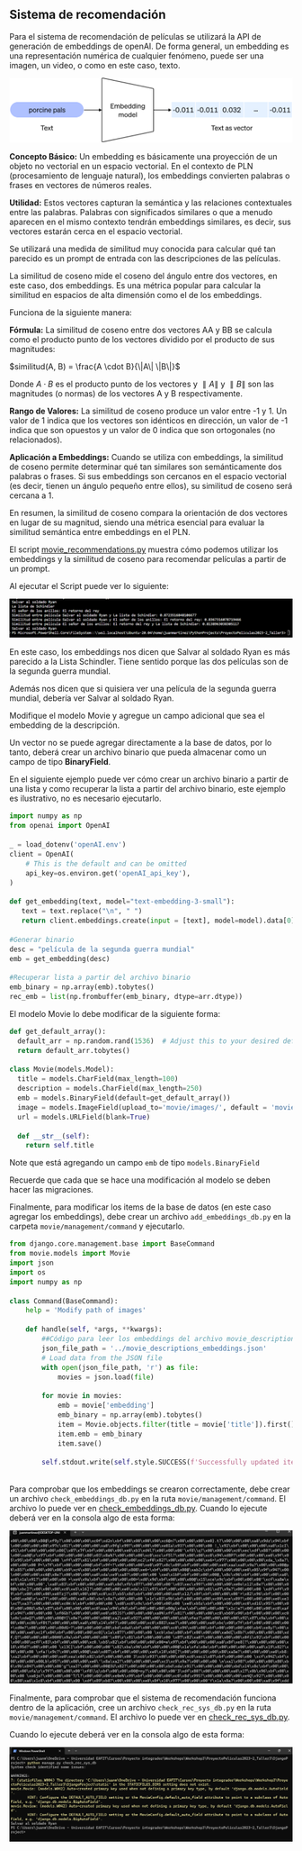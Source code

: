 ## Sistema de recomendación

Para el sistema de recomendación de películas se utilizará la API de generación de embeddings de openAI. De forma general, un embedding es una representación numérica de cualquier fenómeno, puede ser una  imagen, un video, o como en este caso, texto.

![Fork 1](imgs/sr1.svg)

__Concepto Básico:__ Un embedding es básicamente una proyección de un objeto no vectorial en un espacio vectorial. En el contexto de PLN (procesamiento de lenguaje natural), los embeddings convierten palabras o frases en vectores de números reales.

__Utilidad:__ Estos vectores capturan la semántica y las relaciones contextuales entre las palabras. Palabras con significados similares o que a menudo aparecen en el mismo contexto tendrán embeddings similares, es decir, sus vectores estarán cerca en el espacio vectorial.

Se utilizará una medida de similitud muy conocida para calcular qué tan parecido es un prompt de entrada con las descripciones de las películas. 

La similitud de coseno mide el coseno del ángulo entre dos vectores, en este caso, dos embeddings. Es una métrica popular para calcular la similitud en espacios de alta dimensión como el de los embeddings.

Funciona de la siguiente manera:

__Fórmula:__ La similitud de coseno entre dos vectores AA y BB se calcula como el producto punto de los vectores dividido por el producto de sus magnitudes:

$similitud(A, B) = \frac{A \cdot B}{\|A\| \|B\|}$

Donde $A⋅B$ es el producto punto de los vectores y $∥A∥$ y $∥B∥$ son las magnitudes (o normas) de los vectores A y B respectivamente.

__Rango de Valores:__ La similitud de coseno produce un valor entre -1 y 1. Un valor de 1 indica que los vectores son idénticos en dirección, un valor de -1 indica que son opuestos y un valor de 0 indica que son ortogonales (no relacionados).

__Aplicación a Embeddings:__ Cuando se utiliza con embeddings, la similitud de coseno permite determinar qué tan similares son semánticamente dos palabras o frases. Si sus embeddings son cercanos en el espacio vectorial (es decir, tienen un ángulo pequeño entre ellos), su similitud de coseno será cercana a 1.

En resumen, la similitud de coseno compara la orientación de dos vectores en lugar de su magnitud, siendo una métrica esencial para evaluar la similitud semántica entre embeddings en el PLN.

El script [movie_recommendations.py](movie_recommendations.py) muestra cómo podemos utilizar los embeddings y la similitud de coseno para recomendar películas a partir de un prompt.

Al ejecutar el Script puede ver lo siguiente:

![Fork 1](imgs/rs2.png)

En este caso, los embeddings nos dicen que Salvar al soldado Ryan es más parecido a la Lista Schindler. Tiene sentido porque las dos películas son de la segunda guerra mundial. 

Además nos dicen que si quisiera ver una película de la segunda guerra mundial, debería ver Salvar al soldado Ryan.


Modifique el modelo Movie y agregue un campo adicional que sea el embedding de la descripción.

Un vector no se puede agregar directamente a la base de datos, por lo tanto, deberá crear un archivo binario que pueda almacenar como un campo de tipo __BinaryField__.

En el siguiente ejemplo puede ver cómo crear un archivo binario a partir de una lista y como recuperar la lista a partir del archivo binario, este ejemplo es ilustrativo, no es necesario ejecutarlo.

````python
import numpy as np
from openai import OpenAI

_ = load_dotenv('openAI.env')
client = OpenAI(
    # This is the default and can be omitted
    api_key=os.environ.get('openAI_api_key'),
)

def get_embedding(text, model="text-embedding-3-small"):
   text = text.replace("\n", " ")
   return client.embeddings.create(input = [text], model=model).data[0].embedding

#Generar binario
desc = "película de la segunda guerra mundial"
emb = get_embedding(desc)

#Recuperar lista a partir del archivo binario
emb_binary = np.array(emb).tobytes()
rec_emb = list(np.frombuffer(emb_binary, dtype=arr.dtype))
````

El modelo Movie lo debe modificar de la siguiente forma:

````python
def get_default_array():
  default_arr = np.random.rand(1536)  # Adjust this to your desired default array
  return default_arr.tobytes()

class Movie(models.Model):
  title = models.CharField(max_length=100)
  description = models.CharField(max_length=250)
  emb = models.BinaryField(default=get_default_array())
  image = models.ImageField(upload_to='movie/images/', default = 'movie/images/default.jpg')
  url = models.URLField(blank=True)

  def __str__(self):
    return self.title
````

Note que está agregando un campo ``emb`` de tipo ``models.BinaryField``

Recuerde que cada que se hace una modificación al modelo se deben hacer las migraciones.

Finalmente, para modificar los items de la base de datos (en este caso agregar los embeddings), debe crear un archivo ``add_embeddings_db.py`` en la carpeta ``movie/management/command`` y ejecutarlo. 

````python
from django.core.management.base import BaseCommand
from movie.models import Movie
import json
import os
import numpy as np

class Command(BaseCommand):
    help = 'Modify path of images'

    def handle(self, *args, **kwargs):
        ##Código para leer los embeddings del archivo movie_descriptions_embeddings.json
        json_file_path = '../movie_descriptions_embeddings.json'
        # Load data from the JSON file
        with open(json_file_path, 'r') as file:
            movies = json.load(file)       
  
        for movie in movies:
            emb = movie['embedding']
            emb_binary = np.array(emb).tobytes()
            item = Movie.objects.filter(title = movie['title']).first()
            item.emb = emb_binary
            item.save()
        
        self.stdout.write(self.style.SUCCESS(f'Successfully updated item embeddings'))        
        
````

Para comprobar que los embeddings se crearon correctamente, debe crear un archivo ``check_embeddings_db.py`` en la ruta ``movie/management/command``. El archivo lo puede ver en [check_embeddings_db.py](aux_files/check_embeddings_db.py).
Cuando lo ejecute deberá ver en la consola algo de esta forma:

![Fork 1](imgs/sr3.png)

Finalmente, para comprobar que el sistema de recomendación funciona dentro de la aplicación, cree un archivo ``check_rec_sys_db.py`` en la ruta ``movie/management/command``. El archivo lo puede ver en [check_rec_sys_db.py](aux_files/check_rec_sys_db.py).

Cuando lo ejecute deberá ver en la consola algo de esta forma:

![Fork 1](imgs/sr4.png)
